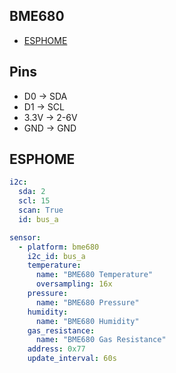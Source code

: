 ## BME680
* [ESPHOME](https://esphome.io/components/sensor/bme680.html)

## Pins
* D0 -> SDA
* D1 -> SCL
* 3.3V -> 2-6V
* GND -> GND

## ESPHOME

```yaml
i2c:
  sda: 2
  scl: 15
  scan: True
  id: bus_a

sensor:
  - platform: bme680
    i2c_id: bus_a
    temperature:
      name: "BME680 Temperature"
      oversampling: 16x
    pressure:
      name: "BME680 Pressure"
    humidity:
      name: "BME680 Humidity"
    gas_resistance:
      name: "BME680 Gas Resistance"
    address: 0x77
    update_interval: 60s
```
